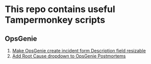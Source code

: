 # This repo contains useful Tampermonkey scripts

## OpsGenie

1. [Make OpsGenie create incident form Description field resizable](https://github.com/hammerhg/tampermonkey_scripts/raw/main/scripts/opsgenie/opsgenie.new-incident-description-resizable.user.js)
2. [Add Root Cause dropdown to OpsGenie Postmortems](https://github.com/hammerhg/tampermonkey_scripts/raw/main/scripts/opsgenie/opsgenie.postmortem-root-cause.user.js)
